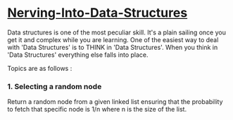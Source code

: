 # [Nerving-Into-Data-Structures](https://kashish121.github.io/Nerving-Into-Data-Structures/)
Data structures is one of the most peculiar skill. It's a plain sailing once you get it and complex while you are learning.  One of the easiest way to deal with 'Data Structures' is to THINK in 'Data Structures'. When you think in 'Data Structures' everything else falls into place.

Topics are as follows :

### 1. Selecting a random node
Return a random node from a given linked list ensuring that the probability to fetch that specific node is 1/n where n is the size of the list.
